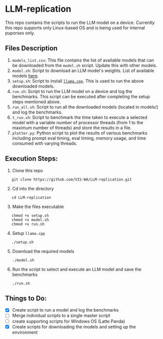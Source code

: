 # LLM-replication

This repo contains the scripts to run the LLM model on a device. Currently this repo supports only Linux-based OS and is being used for internal puporses only.

## Files Description
1. `models_list.csv`: This file contains the list of available models that can be downloaded from the `model.sh` script. Update this with other models.
2. `model.sh`: Script to download an LLM model's weights. List of available models [here](models_list.csv).
3. `setup.sh`: Script to install [`llama.cpp`](https://github.com/ggerganov/llama.cpp). This is used to run the above downloaded models.
4. `run.sh`: Script to run the LLM model on a device and log the benchmarks. This script can be executed after completing the setup steps mentioned above.
5. `run_all.sh`: Script to run all the downloaded models (located in models/) and log the benchmarks.
6. `t_run.sh`: Script to benchmark the time taken to execute a selected model with a variable number of processor threads (from 1 to the maximum number of threads) and store the results in a file.
7. `plotter.py`: Python script to plot the results of various benchmarks including prompt eval timing, eval timing, memory usage, and time consumed with varying threads.


## Execution Steps:
1. Clone this repo 
  ```
     git clone https://github.com/VIS-WA/LLM-replication.git
  ```
2. Cd into the directory 
  ```
     cd LLM-replication 
  ```
   
3. Make the files executable 
  ```
     chmod +x setup.sh
     chmod +x model.sh 
     chmod +x run.sh
  ```
   
4. Setup `llama.cpp` 
  ```
     ./setup.sh 
  ```
5. Download the required models
   ```
   ./model.sh
   ```
6. Run the script to select and execute an LLM model and save the benchmarks
   ```
   ./run.sh
   ```




## Things to Do:
- [x] Create script to run a model and log the benchmarks
- [ ] Merge individual scripts to a single master script
- [ ] create supporting scripts for Windows OS (Latte Panda)
- [x] Create scripts for downloading the models and setting up the environment
